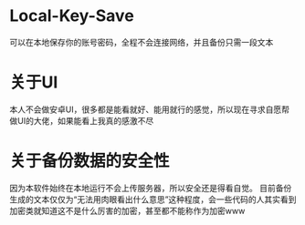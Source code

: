 # Local-Key-Save
可以在本地保存你的账号密码，全程不会连接网络，并且备份只需一段文本
# 关于UI
本人不会做安卓UI，很多都是能看就好、能用就行的感觉，所以现在寻求自愿帮做UI的大佬，如果能看上我真的感激不尽
# 关于备份数据的安全性
因为本软件始终在本地运行不会上传服务器，所以安全还是得看自觉。
目前备份生成的文本仅仅为“无法用肉眼看出什么意思”这种程度，会一些代码的人其实看到加密类就知道这不是什么厉害的加密，甚至都不能称作为加密www
